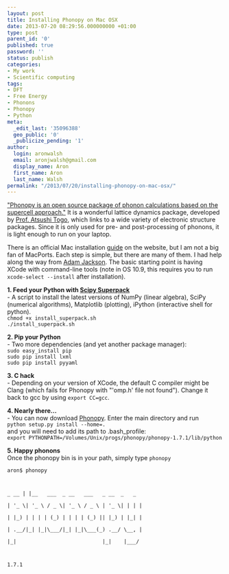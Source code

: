 ```yaml
---
layout: post
title: Installing Phonopy on Mac OSX
date: 2013-07-20 08:29:56.000000000 +01:00
type: post
parent_id: '0'
published: true
password: ''
status: publish
categories:
- My work
- Scientific computing
tags:
- DFT
- Free Energy
- Phonons
- Phonopy
- Python
meta:
  _edit_last: '35096388'
  geo_public: '0'
  _publicize_pending: '1'
author:
  login: aronwalsh
  email: aronjwalsh@gmail.com
  display_name: Aron
  first_name: Aron
  last_name: Walsh
permalink: "/2013/07/20/installing-phonopy-on-mac-osx/"
---
```

<p><a href="http://phonopy.sourceforge.net/#">"Phonopy is an open source package of phonon calculations based on the supercell approach."</a> It is a wonderful lattice dynamics package, developed by <a href="http://atztogo.github.io/">Prof. Atsushi Togo</a>, which links to a wide variety of electronic structure packages. Since it is only used for pre- and post-processing of phonons, it is light enough to run on your laptop.</p>
<p>There is an official Mac installation <a href="http://phonopy.sourceforge.net/MacOSX.html#install-macosx">guide</a> on the website, but I am not a big fan of MacPorts. Each step is simple, but there are many of them. I had help along the way from <a href="http://phaseboundary.com/">Adam Jackson</a>. The basic starting point is having XCode with command-line tools (note in OS 10.9, this requires you to run <code>xcode-select --install</code> after installation).</p>
<p><strong>1. Feed your Python with <a href="http://fonnesbeck.github.io/ScipySuperpack/">Scipy Superpack</a></strong><br />
- A script to install the latest versions of NumPy (linear algebra), SciPy (numerical algorithms), Matplotlib (plotting), iPython (interactive shell for python).<br />
<code>chmod +x install_superpack.sh</code><br />
<code>./install_superpack.sh</code></p>
<p><strong>2. Pip your Python </strong><br />
- Two more dependencies (and yet another package manager):<br />
<code>sudo easy_install pip</code><br />
<code>sudo pip install lxml</code><br />
<code>sudo pip install pyyaml</code></p>
<p><strong>3. C hack</strong><br />
- Depending on your version of XCode, the default C compiler might be Clang (which fails for Phonopy with "'omp.h' file not found"). Change it back to gcc by using <code>export CC=gcc</code>.</p>
<p><strong>4. Nearly there...</strong><br />
- You can now download <a href="http://sourceforge.net/projects/phonopy/">Phonopy</a>. Enter the main directory and run<br />
<code>python setup.py install --home=.</code><br />
and you will need to add its path to .bash_profile:<br />
<code>export PYTHONPATH=/Volumes/Unix/progs/phonopy/phonopy-1.7.1/lib/python</code></p>
<p><strong>5. Happy phonons</strong><br />
Once the phonopy bin is in your path, simply type <code>phonopy</code></p>
<p><code>aron$ phonopy</p>
<p>_ __ | |__   ___  _ __   ___   _ __  _   _<br />
| '_ \| '_ \ / _ \| '_ \ / _ \ | '_ \| | | |<br />
| |_) | | | | (_) | | | | (_) || |_) | |_| |<br />
| .__/|_| |_|\___/|_| |_|\___(_) .__/ \__, |<br />
|_|                            |_|    |___/</p>
<p>1.7.1</code></p>
